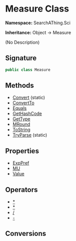 # Measure Class
**Namespace:** SearchAThing.Sci

**Inheritance:** Object → Measure

(No Description)

## Signature
```csharp
public class Measure
```
## Methods
- [Convert](Measure/Convert.md) (static)
- [ConvertTo](Measure/ConvertTo.md)
- [Equals](Measure/Equals.md)
- [GetHashCode](Measure/GetHashCode.md)
- [GetType](Measure/GetType.md)
- [MRound](Measure/MRound.md)
- [ToString](Measure/ToString.md)
- [TryParse](Measure/TryParse.md) (static)
## Properties
- [ExpPref](Measure/ExpPref.md)
- [MU](Measure/MU.md)
- [Value](Measure/Value.md)
## Operators
- [*](Measure/op_Multiply.md)
- [*](Measure/op_Multiply.md)
- [/](Measure/op_Division.md)
- [-](Measure/op_UnaryNegation.md)
## Conversions

